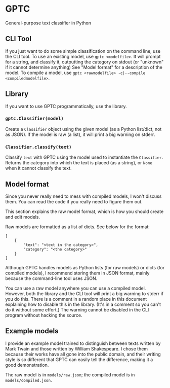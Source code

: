 # GPTC
General-purpose text classifier in Python

## CLI Tool
If you just want to do some simple classification on the command line, use the
CLI tool. To use an existing model, <!-- When initialising a Classifier
object, pass in the keyword argument `supress_uncompiled_model_warning=True`.
-->use `gptc <modelfile>`. It will prompt for a string, and classify it,
outputting the category on stdout (or "unknown" if it cannot determine
anything) See "Model format" for a description of the model. To compile a
model, use `gptc <rawmodelfile> -c|--compile <compiledmodelfile>`.

## Library
If you want to use GPTC programmatically, use the library.
### `gptc.Classifier(model)`
Create a `Classifier` object using the given model (as a Python list/dict, not
as JSON). If the model is raw (a list), it will print a big warning on stderr.
### `Classifier.classify(text)`
Classify `text` with GPTC using the model used to instantiate the
`Classifier`. Returns the category into which the text is placed (as a
string), or `None` when it cannot classify the text.

## Model format
Since you never really need to mess with compiled models, I won't discuss
them. You can read the code if you really need to figure them out.

This section explains the raw model format, which is how you should create and
edit models.

Raw models are formatted as a list of dicts. See below for the format:

    [
        {
            "text": "<text in the category>",
            "category": "<the category>"
        }
    ]

Although GPTC handles models as Python lists (for raw models) or dicts (for
compiled models), I recommend storing them in JSON format, mainly because the
command-line tool uses JSON.

You can use a raw model anywhere you can use a compiled model. However, both
the library and the CLI tool will print a big warning to stderr if you do
this. There is a comment in a random place in this document explaining how to
disable this in the library. (It's in a comment so you can't do it without
some effort.) The warning cannot be disabled in the CLI program without hacking
the source.

## Example models
I provide an example model trained to distinguish between texts written by
Mark Twain and those written by William Shakespeare. I chose them because
their works have all gone into the public domain, and their writing style is
so different that GPTC can easily tell the difference, making it a good
demonstration.

The raw model is in `models/raw.json`; the compiled model is in
`models/compiled.json`.
